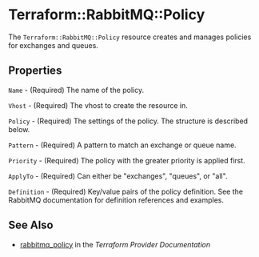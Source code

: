 # Terraform::RabbitMQ::Policy

The ``Terraform::RabbitMQ::Policy`` resource creates and manages policies for exchanges
and queues.

## Properties

`Name` - (Required) The name of the policy.

`Vhost` - (Required) The vhost to create the resource in.

`Policy` - (Required) The settings of the policy. The structure is described below.

`Pattern` - (Required) A pattern to match an exchange or queue name.

`Priority` - (Required) The policy with the greater priority is applied first.

`ApplyTo` - (Required) Can either be "exchanges", "queues", or "all".

`Definition` - (Required) Key/value pairs of the policy definition. See the RabbitMQ documentation for definition references and examples.


## See Also

* [rabbitmq_policy](https://www.terraform.io/docs/providers/rabbitmq/r/policy.html) in the _Terraform Provider Documentation_